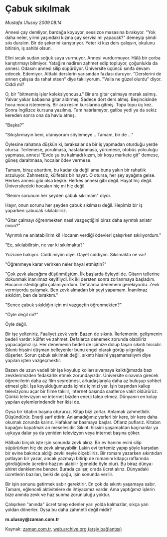 # Çabuk sıkılmak

*Mustafa Ulusoy 2009.08.14*

<tr><td class="metin" colspan="2" style="padding-top: 20px; padding-left: 5px; padding-right: 10px;">Annesi çay demliyor, bardağa koyuyor, sessizce masasına bırakıyor. "Yok daha neler, yirmi yaşındaki kızına çay servisi mi yapacak?" demeyip şimdi sıkı duralım. Bir de şekerini karıştırıyor. Yeter ki kızı ders çalışsın, okulunu bitirsin, iş sahibi olsun.</td></tr><tr><td class="metin" colspan="2" style="padding-top: 20px; padding-left: 5px; padding-right: 10px;"><p>Elini sıcak sudan soğuk suya vurmuyor. Annesi vurdurmuyor. Hâlâ bir çorba karıştırmayı bilmiyor. Yatağını nadiren zahmet edip topluyor, çoğunlukla da annesi. Odasını annesi silip süpürüyor. Üniversite üçüncü sınıfa devam edecek. Edemiyor. Alttaki derslerin yarısından fazlası duruyor. "Derslerini de annen çalışsa da rahat etsen" diye takılıyorum. "Valla ne güzel olurdu" diyor. Ciddi mi?
<p>O, bir "bitmemiş işler koleksiyoncusu." Bir ara gitar çalmaya merak salmış. Yalvar yakar babasına gitar aldırmış. Sadece dört ders almış. Beşincisinde hoca moca istememiş. Bir ara resim kurslarına gitmiş. Topu topu üç kez. Sonra İngilizce kursuna yazılmış. Tam hatırlamıyor, galiba yedi ya da sekiz kereden sonra ona da havlu atmış.
<p>"Başka?"
<p>"Sıkıştırmayın beni, utanıyorum söylemeye... Tamam, bir de ..."
<p>Öylesine rahatına düşkün ki, bıraksalar da bir iş yapmadan oturduğu yerde otursa. Terlemese, yorulmasa, hastalanmasa, yürümese, otobüs yolculuğu yapmasa, annesi "Evde şu bu kalmadı kızım, bir koşu markete git" demese, güneş daraltmasa, hocalar ödev vermese.
<p>Tamam, biraz abarttım, bu kadar da değil ama buna yakın bir rahatlık arzuluyor. Zahmetsiz, külfetsiz bir hayat. O otursa, her şey ayağına gelse. Herkes annesi gibi olsa keşke. Herkes annesi gibi değil. Hayat hiç değil. Üniversitedeki hocaları hiç mi hiç değil.
<p>"Benim sorunum her şeyden çabuk sıkılmam" diyor.
<p>Hayır, onun sorunu her şeyden çabuk sıkılması değil. Hepimiz bir iş yaparken çabucak sıkılabiliriz.
<p>"Gitar çalmayı öğrenmekten nasıl vazgeçtiğini biraz daha ayrıntılı anlatır mısın?"
<p>"Ayrıntılı ne anlatabilirim ki! Hocanın verdiği ödevleri çalışırken sıkılıyordum."
<p>"Ee, sıkılabilirsin, ne var ki sıkılmakta?"
<p>Yüzüme bakıyor. Ciddi miyim diye. Gayet ciddiyim. Sıkılmakta ne var!
<p>"Öğrenmeye karar verirken neler hayal etmiştin?"
<p>"Çok zevk alacağımı düşünmüştüm. İlk başlarda öyleydi de. Gitarın tellerine dokunmak inanılmaz keyifliydi. İlk iki dersten sonra zorlanmaya başladım. Hocanın istediği gibi çalamıyordum. Defalarca denemem gerekiyordu. Zevk vermiyordu çalışmak. Ben zevk almadan bir şeyi yapamam. İnanılmaz sıkıldım, ben de bıraktım."
<p>"Sence çabuk sıkıldığın için mi vazgeçtin öğrenmekten?"
<p>"Öyle değil mi?"
<p>Öyle değil. 
<p>Bir işe yelteniriz. Faaliyet zevk verir. Bazen de sıkıntı. İlerlemenin, gelişmenin bedeli vardır: külfet ve zahmet. Defalarca denemek zorunda olabiliriz yapacağımız işi. Her denemenin bedeli de içimize dolup taşan sıkıntı hissidir. Sıkıntı hissini düşman belleyenler bunu engel olarak görüp yılgınlığa düşerler. Sorun çabuk sıkılmak değil, sıkıntı hissini yaşamamalıyım diye yapılan işten vazgeçmektir.
<p>Bazen de uzun vadeli bir işe koyulup kolları sıvamaya kalktığımızda bazı zevklerimizden fedakârlık etmek zorundayızdır. Üniversite sınavına girecek öğrencilerin daha az film seyretmesi, arkadaşlarıyla daha az buluşup sohbet etmesi gibi. İşe koyulduğumuzda içimiz içimizi yer. İşin başından kalkıp televizyonu açar bir filme takılır, internet başında saatlerce vakit öldürürüz. Çünkü televizyon ve internet bizden enerji talep etmez. Dünyanın en kolay yapılan eylemlerindendir her ikisi de.
<p>Oysa bir kitabın başına otururuz. Kitap bizi zorlar. Anlamak zahmetlidir. Düşündürür. Enerji sarf ettirir. Anlamadığımız yerleri bir kere, bir kere daha okumak zorunda kalırız. Hafakanlar basmaya başlar. Oflarız puflarız. Kitabın kapağını kapatmak an meselesidir. Sıkıntı hissini yaşamaktan kaçınanlar ya uykuya dalar ya da yeniden televizyon veya internet başına çöker.
<p>Hâlbuki birçok işte işin sonunda zevk alırız. Bir ev hanımı evini silip süpürürken hiç de zevk almayabilir. Lakin evi tertemiz yapıp şöyle karşıdan bir evine bakınca aldığı zevki neyle ölçebiliriz. Bir romanı yazarken sıkıntıdan patlayan bir yazar, ancak yazmayı bitirip de romanını kitapçı raflarında gördüğünde ücretini-hazzını alabilir (genelde öyle olur). Bu biraz dünya-ahiret denklemine benzer. Burada çalışır, orada ücret alırız. Dünyadaki ücretlerin bazıları, belki de çoğu, işin sonunda verilir.
<p>Bir işin sonunu getirmek sabır gerektirir. En çok da sıkıntı yaşamaya sabır. Tamam, eğlenceli aktivitelere de ihtiyacımız vardır. Ama yaptığımız işlerin bize anında zevk ve haz sunma zorunluluğu yoktur.
<p>Çalışırken "anında" ücret talep edenler yarı yolda kalmazlar, sıkça yarı yoldan dönerler. Oysa bu daha zahmetli değil midir?
<p><b>m.ulusoy@zaman.com.tr</b><br/></p></p></p></p></p></p></p></p></p></p></p></p></p></p></p></p></p></p></p></p></p></p></p></p></td></tr>

Kaynak: [zaman.com.tr](http://zaman.com.tr/yazar.do?yazino=880158), [web.archive.org (arşiv bağlantısı)](http://web.archive.org/web/20090818205159/http://www.zaman.com.tr:80/yazar.do?yazino=880158)

